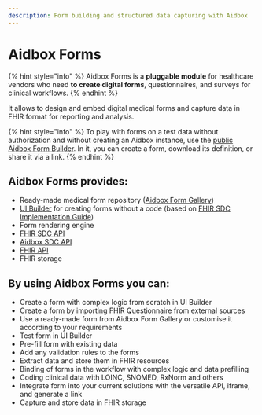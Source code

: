 ```yaml
---
description: Form building and structured data capturing with Aidbox
---
```


# Aidbox Forms

{% hint style="info" %}
Aidbox Forms is a **pluggable module** for healthcare vendors who need **to create digital forms**, questionnaires, and surveys for clinical workflows.
{% endhint %}

It allows to design and embed digital medical forms and capture data in FHIR format for reporting and analysis.

{% hint style="info" %}
To play with forms on a test data without authorization and without creating an Aidbox instance, use the [public Aidbox Form Builder](https://form-builder.aidbox.app/). In it, you can create a form, download its definition, or share it via a link.
{% endhint %}

## Aidbox Forms provides:

* Ready-made medical form repository ([Aidbox Form Gallery](broken-reference))
* [UI Builder](aidbox-ui-builder-alpha/) for creating forms without a code (based on [FHIR SDC Implementation Guide](https://build.fhir.org/ig/HL7/sdc/index.html))
* Form rendering engine
* [FHIR SDC API](broken-reference)
* [Aidbox SDC API](broken-reference)
* [FHIR API](broken-reference)
* FHIR storage

## By using Aidbox Forms you can:

* Create a form with complex logic from scratch in UI Builder
* Create a form by importing FHIR Questionnaire from external sources
* Use a ready-made form from Aidbox Form Gallery or customise it according to your requirements
* Test form in UI Builder&#x20;
* Pre-fill form with existing data
* Add any validation rules to the forms
* Extract data and store them in FHIR resources
* Binding of forms in the workflow with complex logic and data prefilling
* Coding clinical data with LOINC, SNOMED, RxNorm and others
* Integrate form into your current solutions with the versatile API, iframe, and generate a link
* Capture and store data in FHIR storage
